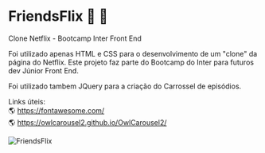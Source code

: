 # FriendsFlix :duck:	:baby_chick:
Clone Netflix - Bootcamp Inter Front End

Foi utilizado apenas HTML e CSS para o desenvolvimento de um "clone" da página do Netflix.
Este projeto faz parte do Bootcamp do Inter para futuros dev Júnior Front End.

Foi utilizado tambem JQuery para a criação do Carrossel de episódios.

Links úteis:<br />
:earth_americas: https://fontawesome.com/ <br />
:earth_americas: https://owlcarousel2.github.io/OwlCarousel2/<br />


![FriendsFlix](https://user-images.githubusercontent.com/66280875/148848984-d4e0275f-bb6a-4a5d-bd7a-264e304e3378.png)
